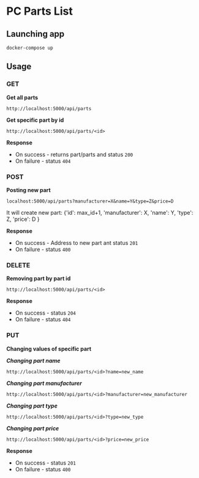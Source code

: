 # PC Parts List

## Launching app

``` docker-compose up ```

## Usage

### GET

**Get all parts**

```http://localhost:5000/api/parts ```

**Get specific part by id**

```http://localhost:5000/api/parts/<id> ```

**Response**
- On success - returns part/parts and status `200`
- On failure - status `404`

### POST

**Posting new part**

```localhost:5000/api/parts?manufacturer=X&name=Y&type=Z&price=D```

It will create new part:
    {'id': max_id+1,
     'manufacturer': X,
     'name': Y,
     'type': Z,
     'price': D
    }

**Response**
- On success - Address to new part ant status `201`
- On failure - status `400`

### DELETE

**Removing part by part id**

```http://localhost:5000/api/parts/<id> ```

**Response**
- On success - status `204`
- On failure - status `404`

### PUT

**Changing values of specific part**

***Changing part name***

```http://localhost:5000/api/parts/<id>?name=new_name ```

***Changing part manufacturer***

```http://localhost:5000/api/parts/<id>?manufacturer=new_manufacturer ```

***Changing part type***

```http://localhost:5000/api/parts/<id>?type=new_type ```

***Changing part price***

```http://localhost:5000/api/parts/<id>?price=new_price ```

**Response**
- On success - status `201`
- On failure - status `400`